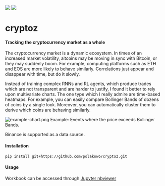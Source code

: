 ![](https://img.shields.io/github/license/polakowo/cryptoz)
![](https://img.shields.io/travis/polakowo/cryptoz)

# cryptoz

#### Tracking the cryptocurrency market as a whole

The cryptocurrency market is a dynamic ecosystem. In times of an increased market volatility, altcoins may be moving in sync with Bitcoin, or they may suddenly boom. For example, computing platforms such as ETH and EOS are more likely to behave similarly. Correlations just appear and disappear with time, but do it slowly.

Instead of training complex RNNs and RL agents, which produce trades which are not transparent and are harder to justify, I found it better to rely upon multivariate charts. The one type which I really admire are time-based heatmaps. For example, you can easily compare Bollinger Bands of dozens of coins by a single look. Moreover, you can automatically cluster them to derive which coins are behaving similarly.

![example-chart.png](https://github.com/polakowo/cryptoz/blob/master/example-chart.png?raw=true)
Example: Events where the price exceeds Bollinger Bands.

Binance is supported as a data source.

#### Installation

```
pip install git+https://github.com/polakowo/cryptoz.git
```

#### Usage

Workbook can be accessed through [Jupyter nbviewer](http://nbviewer.jupyter.org/github/polakowo/cryptoz/blob/master/Workbook.ipynb)
